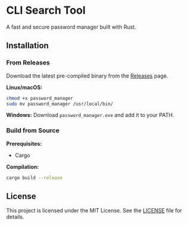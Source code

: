 # CLI Search Tool

A fast and secure password manager built with Rust.

## Installation

### From Releases

Download the latest pre-compiled binary from the [Releases](https://github.com/Lucop1911/password_manager/releases) page.

**Linux/macOS:**
```bash
chmod +x password_manager
sudo mv password_manager /usr/local/bin/
```

**Windows:**
Download `password_manager.exe` and add it to your PATH.

### Build from Source

**Prerequisites:**
- Cargo

**Compilation:**
```bash
cargo build --release
```

## License
This project is licensed under the MIT License. See the [LICENSE](LICENSE) file for details.